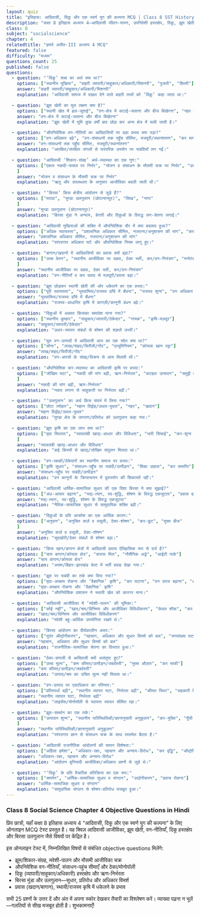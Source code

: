 ```yaml
---
layout: quiz
title: "इतिहास: आदिवासी, दिकू और एक स्वर्ण युग की कल्पना MCQ | Class 8 SST History Ch 4"
description: "कक्षा 8 इतिहास अध्याय 4—आदिवासी जीवन-यापन, उपनिवेशी हस्तक्षेप, दिकू, झूम खेती, वन-नीतियाँ, बिरसा आंदोलन—पर 25 MCQ।"
class: 8
subject: "socialscience"
chapter: 4
relatedtitle: "हमारे अतीत-III अध्याय 4 MCQ"
featured: false
difficulty: "मध्यम"
questions_count: 25
published: false 
questions:
  - question: "‘दिकू’ शब्द का अर्थ क्या था?"
    options: ["स्थानीय मुखिया", "बाहरी व्यापारी/साहूकार/अधिकारी/मिशनरी", "पुजारी", "शिल्पी"]
    answer: "बाहरी व्यापारी/साहूकार/अधिकारी/मिशनरी"
    explanation: "आदिवासी समाज में दखल देने वाले बाहरी तत्वों को ‘दिकू’ कहा जाता था।"

  - question: "झूम खेती का मूल लक्षण क्या है?"
    options: ["स्थायी खेत में हल-जुताई", "वन-क्षेत्र में कटाई-जलाना और बीज बिखेरना", "नहर सिंचाई", "बागवानी"]
    answer: "वन-क्षेत्र में कटाई-जलाना और बीज बिखेरना"
    explanation: "झूम खेती में भूमि कुछ वर्षों बाद छोड़ कर अन्य क्षेत्र में चली जाती है।"

  - question: "औपनिवेशिक वन-नीतियों का आदिवासियों पर बड़ा प्रभाव क्या पड़ा?"
    options: ["वन-अधिकार बढ़े", "वन-संसाधनों तक पहुँच सीमित, मजदूरी/स्थानांतरण", "कर माफी", "सिंचाई विस्तार"]
    answer: "वन-संसाधनों तक पहुँच सीमित, मजदूरी/स्थानांतरण"
    explanation: "आरक्षित/संरक्षित जंगलों से पारंपरिक उपयोग पर पाबंदियाँ लग गईं।"

  - question: "आदिवासी ‘शिकार-संग्रह’ अर्थ-व्यवस्था का एक गुण:"
    options: ["एकल नकदी-फसल पर निर्भर", "भोजन व संसाधन के मौसमी चक्र पर निर्भर", "उद्योग उत्पादन", "समुद्री मत्स्यन"
    ]
    answer: "भोजन व संसाधन के मौसमी चक्र पर निर्भर"
    explanation: "ऋतु और उपलब्धता के अनुसार आजीविका बदली जाती थी।"

  - question: "‘बिरसा’ किस क्षेत्रीय आंदोलन से जुड़े हैं?"
    options: ["मराठा", "मुण्डा उलगुलान (छोटानागपुर)", "सिख", "नागा"
    ]
    answer: "मुण्डा उलगुलान (छोटानागपुर)"
    explanation: "बिरसा मुंडा ने अन्याय, बेगारी और दिकुओं के विरुद्ध जन-चेतना जगाई।"

  - question: "आदिवासी मुखियाओं की शक्ति में औपनिवेशिक दौर में क्या बदलाव हुआ?"
    options: ["अधिक स्वायतत्ता", "प्रशासनिक अधिकार सीमित, नजराना/अनुशासन की मांग", "कर-मुक्ति", "सेना गठन"]
    answer: "प्रशासनिक अधिकार सीमित, नजराना/अनुशासन की मांग"
    explanation: "परंपरागत अधिकार घटे और औपनिवेशिक नियम लागू हुए।"

  - question: "बागान/खदानों में आदिवासियों का प्रवास क्यों बढ़ा?"
    options: ["उच्च वेतन", "स्थानीय आजीविका पर दबाव, ठेका भर्ती, कर/वन-नियंत्रण", "मनोरंजन", "शिक्षा"
    ]
    answer: "स्थानीय आजीविका पर दबाव, ठेका भर्ती, कर/वन-नियंत्रण"
    explanation: "वन-नीतियाँ व कर दवाब से मज़दूरी/प्रवास बढ़ा।"

  - question: "झूम छोड़कर स्थायी खेती की ओर धकेलने का एक प्रभाव:"
    options: ["पूरी स्वायत्तता", "भूस्वामित्व/राजस्व ढाँचे में बँधना", "राजस्व शून्य", "वन अधिकार बढ़ना"]
    answer: "भूस्वामित्व/राजस्व ढाँचे में बँधना"
    explanation: "राजस्व-आधारित कृषि में कागज़ी/कानूनी बंधन बढ़े।"

  - question: "दिकुओं में अक्सर किसका समावेश माना गया?"
    options: ["स्थानीय कुम्हार", "साहूकार/व्यापारी/ठेकेदार", "गायक", "कृषि-मज़दूर"]
    answer: "साहूकार/व्यापारी/ठेकेदार"
    explanation: "उधार-व्यापार संबंधों से शोषण की शक़लें उभरीं।"

  - question: "मूल वन-उत्पादों में आदिवासी आय का एक स्रोत क्या था?"
    options: ["सोना", "लाख/शहद/चिरौंजी/गोंद", "एल्यूमिनियम", "कोयला खान पट्टा"]
    answer: "लाख/शहद/चिरौंजी/गोंद"
    explanation: "वन-अपजों के संग्रह/विक्रय से आय मिलती थी।"

  - question: "औपनिवेशिक कर-व्यवस्था का आदिवासी कृषि पर प्रभाव:"
    options: ["जोखिम घटा", "नकदी की मांग बढ़ी, ऋण-निर्भरता", "कटहल उत्पादन", "समुद्री व्यापार"
    ]
    answer: "नकदी की मांग बढ़ी, ऋण-निर्भरता"
    explanation: "नकद लगान से साहूकारी पर निर्भरता बढ़ी।"

  - question: "‘उलगुलान’ का अर्थ किस संदर्भ में लिया गया?"
    options: ["छोटा त्योहार", "महान विद्रोह/उथल-पुथल", "नहर", "खदान"]
    answer: "महान विद्रोह/उथल-पुथल"
    explanation: "मुण्डा क्षेत्र के जागरण/प्रतिरोध को उलगुलान कहा गया।"

  - question: "झूम कृषि का एक लाभ क्या था?"
    options: ["मृदा स्थिरता", "स्वावलंबी खाद्य-आधार और विविधता", "भारी सिंचाई", "कर-शून्य आय"
    ]
    answer: "स्वावलंबी खाद्य-आधार और विविधता"
    explanation: "कई किस्मों से खाद्य/जोखिम संतुलन मिलता था।"

  - question: "वन-रक्षकों/ठेकेदारों का स्थानीय समाज पर प्रभाव:"
    options: ["कृषि सुधार", "संसाधन-पहुँच पर पाबंदी/उत्पीड़न", "शिक्षा उछाल", "कर समाप्ति"]
    answer: "संसाधन-पहुँच पर पाबंदी/उत्पीड़न"
    explanation: "वन कानूनों के क्रियान्वयन में दुरुपयोग की शिकायतें रहीं।"

  - question: "आदिवासी धार्मिक-सामाजिक सुधार की एक दिशा बिरसा ने क्या सुझाई?"
    options: ["अंध-आचार बढ़ाना", "मद्य-त्याग, स्व-शुद्धि, शोषण के विरुद्ध एकजुटता", "प्रवास बढ़ाना", "वन छोड़ना"]
    answer: "मद्य-त्याग, स्व-शुद्धि, शोषण के विरुद्ध एकजुटता"
    explanation: "नैतिक-सामाजिक सुधार से सामुदायिक शक्ति बढ़ी।"

  - question: "दिकुओं के प्रति आक्रोश का एक आर्थिक कारण:"
    options: ["अनुदान", "अनुचित कर्ज़ व वसूली, ठेका-शोषण", "कर-छूट", "मुफ्त बीज"
    ]
    answer: "अनुचित कर्ज़ व वसूली, ठेका-शोषण"
    explanation: "सूदखोरी/ठेका संबंधों से शोषण बढ़ा।"

  - question: "किस खान/बागान क्षेत्रों में आदिवासी प्रवास ऐतिहासिक रूप से दर्ज है?"
    options: ["चाय बागान/कोयला क्षेत्र", "कपास मिल", "नौसैनिक अड्डे", "आईटी पार्क"]
    answer: "चाय बागान/कोयला क्षेत्र"
    explanation: "असम/बिहार-झारखंड बेल्ट में भर्ती प्रवाह देखा गया।"

  - question: "झूम पर पाबंदी का तर्क क्या दिया गया?"
    options: ["मृदा-अपक्षय रोकना और ‘वैज्ञानिक’ कृषि", "कर घटाना", "वन उपज बढ़ाना", "धर्म सुधार"]
    answer: "मृदा-अपक्षय रोकना और ‘वैज्ञानिक’ कृषि"
    explanation: "औपनिवेशिक प्रशासन ने स्थायी खेत को कारगर माना।"

  - question: "आदिवासी आजीविका में ‘मवेशी-पालन’ की भूमिका:"
    options: ["कोई नहीं", "खाद/श्रम/विनिमय और आजीविका विविधीकरण", "केवल शौक", "कर वसूली"]
    answer: "खाद/श्रम/विनिमय और आजीविका विविधीकरण"
    explanation: "मवेशी बहु-आर्थिक उपयोगिता रखते थे।"

  - question: "बिरसा आंदोलन का दीर्घकालीन असर:"
    options: ["तुरंत औद्योगीकरण", "पहचान, अधिकार और सुधार विमर्श को बल", "जनसंख्या घटाव", "कर समाप्ति"]
    answer: "पहचान, अधिकार और सुधार विमर्श को बल"
    explanation: "राजनीतिक-सामाजिक चेतना का विस्तार हुआ।"

  - question: "ठेका-प्रणाली से आदिवासी क्यों असंतुष्ट हुए?"
    options: ["उच्च मूल्य", "कम कीमत/उत्पीड़न/जबर्दस्ती", "मुफ्त औज़ार", "कर माफी"]
    answer: "कम कीमत/उत्पीड़न/जबर्दस्ती"
    explanation: "उत्पाद/श्रम का उचित मूल्य नहीं मिलता था।"

  - question: "वन-उत्पाद पर एकाधिकार का परिणाम:"
    options: ["प्रतिस्पर्धा बढ़ी", "स्थानीय व्यापार घटा, निर्भरता बढ़ी", "कीमत स्थिर", "सहकारी विस्तार"]
    answer: "स्थानीय व्यापार घटा, निर्भरता बढ़ी"
    explanation: "लाइसेंस/मोनोपॉली से स्वायत्त व्यापार सीमित रहा।"

  - question: "झूम-समर्थन का एक तर्क:"
    options: ["उत्पादन शून्य", "स्थानीय पारिस्थितिकी/ज्ञानानुसारी अनुकूलन", "कर-मुक्ति", "पूँजी निवेश"
    ]
    answer: "स्थानीय पारिस्थितिकी/ज्ञानानुसारी अनुकूलन"
    explanation: "परंपरागत ज्ञान से संसाधन चक्र के साथ तालमेल बैठता है।"

  - question: "आदिवासी राजनीतिक आंदोलनों की समान विशेषता:"
    options: ["अहिंसा हमेशा", "अधिकार-रक्षा, पहचान और अन्याय-विरोध", "कर वृद्धि", "औद्योगिक विस्तार"]
    answer: "अधिकार-रक्षा, पहचान और अन्याय-विरोध"
    explanation: "आंदोलन बुनियादी आजीविका/अधिकार प्रश्नों से जुड़े थे।"

  - question: "‘दिकू’ के प्रति वैचारिक प्रतिक्रिया का एक रूप:"
    options: ["समर्पण", "धार्मिक-सामाजिक सुधार व संगठन", "उद्योगीकरण", "प्रवास रोकना"]
    answer: "धार्मिक-सामाजिक सुधार व संगठन"
    explanation: "सामुदायिक संगठन से शोषण-प्रतिरोध मजबूत हुआ।"
---
```


### Class 8 Social Science Chapter 4 Objective Questions in Hindi

प्रिय छात्रों, यहाँ कक्षा 8 इतिहास अध्याय 4 “आदिवासी, दिकू और एक स्वर्ण युग की कल्पना” के लिए ऑनलाइन MCQ टेस्ट प्रस्तुत है। यह क्विज़ आदिवासी आजीविका, झूम खेती, वन-नीतियाँ, दिकू हस्तक्षेप और बिरसा उलगुलान जैसे विषयों पर केंद्रित है।

इस ऑनलाइन टेस्ट में, निम्नलिखित विषयों से संबंधित objective questions मिलेंगे:
- झूम/शिकार-संग्रह, मवेशी-पालन और मौसमी आजीविका चक्र
- औपनिवेशिक वन-नीतियाँ, संसाधन-पहुंच सीमाएँ और ठेका/मोनोपॉली
- दिकू (व्यापारी/साहूकार/अधिकारी) हस्तक्षेप और ऋण-निर्भरता
- बिरसा मुंडा और उलगुलान—सुधार, प्रतिरोध और अधिकार विमर्श
- प्रवास (खदान/बागान), स्थायी/राजस्व कृषि में धकेलने के प्रभाव

सभी 25 प्रश्नों के उत्तर दें और अंत में अपना स्कोर देखकर तैयारी का विश्लेषण करें। व्याख्या पढ़ना न भूलें—गलतियों से सीख मजबूत होती है। शुभकामनाएँ!
